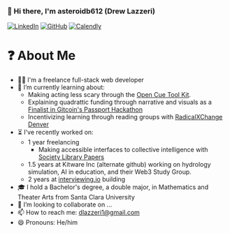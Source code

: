### 👋 Hi there, I'm asteroidb612 (Drew Lazzeri)

<p> 
    <a href="https://www.linkedin.com/in/drew-lazzeri/" target="_blank"><img alt="LinkedIn"
        src="https://img.shields.io/badge/Linkedin-%230077B5.svg?&style=for-the-badge&logo=linkedin&logoColor=white"/></a>
    <a href="https://github.com/MantisClone" target="_blank"><img alt="GitHub"
        src="https://img.shields.io/badge/GitHub-100000?style=for-the-badge&logo=github&logoColor=white"/></a>
    <a href="https://calendly.com/asteroidb612/whatever" target="_blank"><img alt="Calendly"
        src="https://img.shields.io/badge/Calendly-5593ff?style=for-the-badge&logo=googlecalendar&logoColor=white"/></a>
</p>

# ❓ About Me
- 👷‍♂️ I'm a freelance full-stack web developer
- 🔭 I’m currently learning about: 
  - Making acting less scary through the [Open Cue Tool Kit](https://github.com/octk/open-cue-tool-kit).
  - Explaining quadrattic funding through narrative and visuals as a [Finalist in Gitcoin's Passport Hackathon](https://github.com/asteroidb612/visual-funding)
  - Incentivizing learning through reading groups with [RadicalXChange Denver](https://github.com/RadicalxChangeColorado/incentivized-reading-group)
- ⏳ I've recently worked on:
  - 1 year freelancing
    - Making accessible interfaces to collective intelligence with [Society Library Papers](https://papers.societylibrary.org/papers/diablo_canyon)
  - 1.5 years at Kitware Inc (alternate github) working on hydrology simulation, AI in education, and their Web3 Study Group. 
  - 2 years at [interviewing.io](https://interviewing.io/) building 
- 🎓 I hold a Bachelor's degree, a double major, in Mathematics and Theater Arts from Santa Clara University 
- 👯 I’m looking to collaborate on ...
- 📫 How to reach me: dlazzeri1@gmail.com
- 😄 Pronouns: He/him

